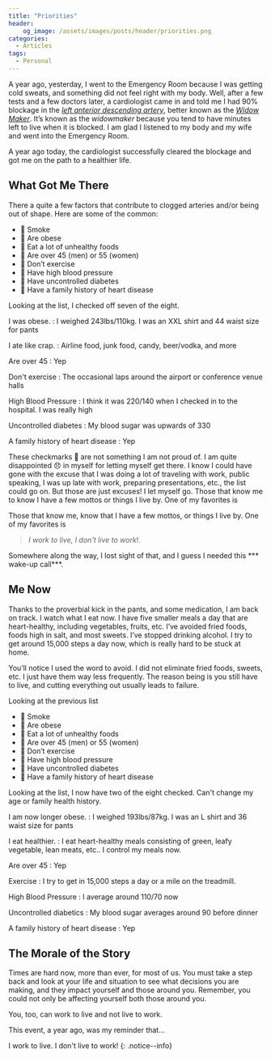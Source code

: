 ```yaml
---
title: "Priorities"
header:
    og_image: /assets/images/posts/header/priorities.png
categories:
  - Articles
tags:
  - Personal
---
```

A year ago, yesterday, I went to the Emergency Room because I was getting cold sweats, and something did not feel right with my body. Well, after a few tests and a few doctors later, a cardiologist came in and told me I had 90% blockage in the *[left anterior descending artery](https://en.wikipedia.org/wiki/Left_anterior_descending_artery)*, better known as the *[Widow Maker](https://www.webmd.com/heart-disease/widow-maker-heart-attack)*. It’s known as the *widowmaker* because you tend to have minutes left to live when it is blocked. I am glad I listened to my body and my wife and went into the Emergency Room.

A year ago today, the cardiologist successfully cleared the blockage and got me on the path to a healthier life.

## What Got Me There

There a quite a few factors that contribute to clogged arteries and/or being out of shape.  Here are some of the common:

- :black_square_button: Smoke
- :white_square_button: Are obese
- :white_square_button: Eat a lot of unhealthy foods
- :white_square_button: Are over 45 (men) or 55 (women)
- :white_square_button: Don’t exercise
- :white_square_button: Have high blood pressure
- :white_square_button: Have uncontrolled diabetes
- :white_square_button: Have a family history of heart disease

Looking at the list, I checked off seven of the eight.

I was obese.
: I weighed 243lbs/110kg. I was an XXL shirt and 44 waist size for pants

I ate like crap.
: Airline food, junk food, candy, beer/vodka, and more

Are over 45
: Yep

Don't exercise
: The occasional laps around the airport or conference venue halls

High Blood Pressure
: I think it was 220/140 when I checked in to the hospital.  I was really high

Uncontrolled diabetes
: My blood sugar was upwards of 330

A family history of heart disease
: Yep

These checkmarks :white_square_button: are not something I am not proud of. I am quite disappointed :disappointed: in myself for letting myself get there. I know I could have gone with the excuse that I was doing a lot of traveling with work, public speaking, I was up late with work, preparing presentations, etc., the list could go on. But those are just excuses! I let myself go.
Those that know me to know I have a few mottos or things I live by. One of my favorites is

Those that know me, know that I have a few mottos, or things I live by. One of my favorites is

> *I work to live, I don't live to work*!.

Somewhere along the way, I lost sight of that, and I guess I needed this *** wake-up call***.

## Me Now

Thanks to the proverbial kick in the pants, and some medication, I am back on track. I watch what I eat now. I have five smaller meals a day that are heart-healthy, including vegetables, fruits, etc. I’ve avoided fried foods, foods high in salt, and most sweets. I’ve stopped drinking alcohol. I try to get around 15,000 steps a day now, which is really hard to be stuck at home.

You’ll notice I used the word to avoid. I did not eliminate fried foods, sweets, etc. I just have them way less frequently. The reason being is you still have to live, and cutting everything out usually leads to failure.

Looking at the previous list

- :black_square_button: Smoke
- :black_square_button: Are obese
- :black_square_button: Eat a lot of unhealthy foods
- :white_square_button: Are over 45 (men) or 55 (women)
- :black_square_button: Don’t exercise
- :black_square_button: Have high blood pressure
- :black_square_button: Have uncontrolled diabetes
- :white_square_button: Have a family history of heart disease

Looking at the list, I now have two of the eight checked.  Can't change my age or family health history.

I am now longer obese.
: I weighed 193lbs/87kg. I was an L shirt and 36 waist size for pants

I eat healthier.
: I eat heart-healthy meals consisting of green, leafy vegetable, lean meats, etc..  I control my meals now.

Are over 45
: Yep

Exercise
: I try to get in 15,000 steps a day or a mile on the treadmill.

High Blood Pressure
: I average around 110/70 now

Uncontrolled diabetics
: My blood sugar averages around 90 before dinner

A family history of heart disease
: Yep

## The Morale of the Story

Times are hard now, more than ever, for most of us.  You must take a step back and look at your life and situation to see what decisions you are making, and they impact yourself and those around you.  Remember, you could not only be affecting yourself both those around you.

You, too, can work to live and not live to work.

This event, a year ago, was my reminder that...

I work to live. I don't live to work!
{: .notice--info}

